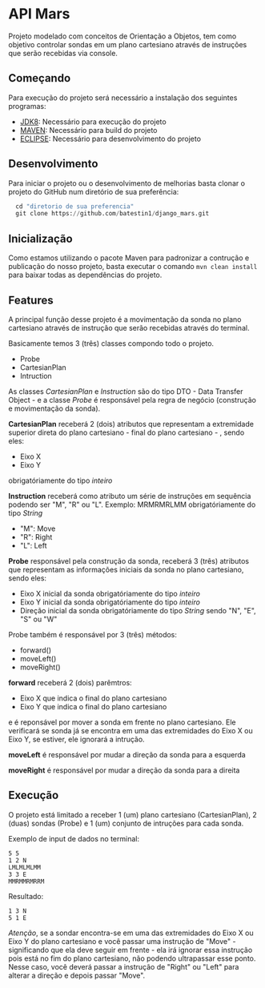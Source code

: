 # API Mars

Projeto modelado com conceitos de Orientação a Objetos, tem como objetivo controlar sondas em um plano cartesiano através de instruções que serão recebidas via console.

## Começando

Para execução do projeto será necessário a instalação dos seguintes programas:

- [JDK8](https://www.oracle.com/java/technologies/javase/javase8u211-later-archive-downloads.html): Necessário para execução do projeto
- [MAVEN](https://maven.apache.org/download.cgi): Necessário para build do projeto
- [ECLIPSE](https://www.eclipse.org/downloads/download.php?file=/technology/epp/downloads/release/2020-06/R/eclipse-jee-2020-06-R-win32-x86_64.zip&mirror_id=576): Necessário para desenvolvimento do projeto

## Desenvolvimento

Para iniciar o projeto ou o desenvolvimento de melhorias basta clonar o projeto do GitHub num diretório de sua preferência:

```python
  cd "diretorio de sua preferencia"
  git clone https://github.com/batestin1/django_mars.git
```

## Inicialização

Como estamos utilizando o pacote Maven para padronizar a contrução e publicação do nosso projeto, basta executar o comando `mvn clean install` para baixar todas as dependências do projeto.

## Features

A principal função desse projeto é a movimentação da sonda no plano cartesiano através de instrução que serão recebidas através do terminal.

Basicamente temos 3 (três) classes compondo todo o projeto.

- Probe
- CartesianPlan
- Intruction

As classes _CartesianPlan_ e _Instruction_ são do tipo DTO - Data Transfer Object - e a classe _Probe_ é responsável pela regra de negócio (construção e movimentação da sonda).

**CartesianPlan** receberá 2 (dois) atributos que representam a extremidade superior direta do plano cartesiano - final do plano cartesiano - , sendo eles:

- Eixo X
- Eixo Y

obrigatóriamente do tipo _inteiro_

**Instruction** receberá como atributo um série de instruções em sequência podendo ser "M", "R" ou "L".
Exemplo: MRMRMRLMM
obrigatóriamente do tipo _String_

- "M": Move
- "R": Right
- "L": Left

**Probe** responsável pela construção da sonda, receberá 3 (três) atributos que representam as informações iniciais da sonda no plano cartesiano, sendo eles:

- Eixo X inicial da sonda
  obrigatóriamente do tipo _inteiro_
- Eixo Y inicial da sonda
  obrigatóriamente do tipo _inteiro_
- Direção inicial da sonda
  obrigatóriamente do tipo _String_ sendo "N", "E", "S" ou "W"

Probe também é responsável por 3 (três) métodos:

- forward()
- moveLeft()
- moveRight()

**forward** receberá 2 (dois) parêmtros:

- Eixo X que indica o final do plano cartesiano
- Eixo Y que indica o final do plano cartesiano

e é reponsável por mover a sonda em frente no plano cartesiano. Ele verificará se sonda já se encontra em uma das extremidades do Eixo X ou Eixo Y, se estiver, ele ignorará a intrução.

**moveLeft** é responsável por mudar a direção da sonda para a esquerda

**moveRight** é responsável por mudar a direção da sonda para a direita

## Execução

O projeto está limitado a receber 1 (um) plano cartesiano (CartesianPlan), 2 (duas) sondas (Probe) e 1 (um) conjunto de intruções para cada sonda.

Exemplo de input de dados no terminal:

```
5 5
1 2 N
LMLMLMLMM
3 3 E
MMRMMRMRRM
```

Resultado:

```
1 3 N
5 1 E
```

_Atenção_, se a sondar encontra-se em uma das extremidades do Eixo X ou Eixo Y do plano cartesiano e você passar uma instrução de "Move" - significando que ela deve seguir em frente - ela irá ignorar essa instrução pois está no fim do plano cartesiano, não podendo ultrapassar esse ponto.
Nesse caso, você deverá passar a instrução de "Right" ou "Left" para alterar a direção e depois passar "Move".

